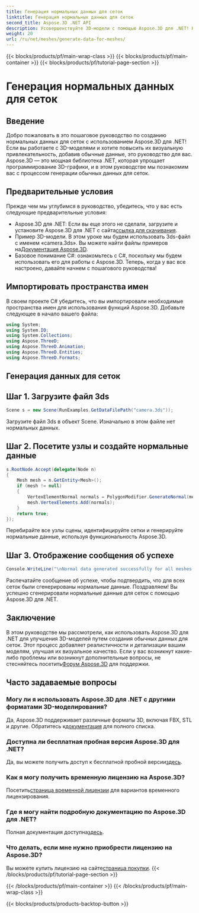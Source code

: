 ```yaml
---
title: Генерация нормальных данных для сеток
linktitle: Генерация нормальных данных для сеток
second_title: Aspose.3D .NET API
description: Усовершенствуйте 3D-модели с помощью Aspose.3D для .NET! Научитесь генерировать нормальные данные для сеток в этом пошаговом руководстве. Реализм встречается с простотой.
weight: 20
url: /ru/net/meshes/generate-data-for-meshes/
---
```


{{< blocks/products/pf/main-wrap-class >}}
{{< blocks/products/pf/main-container >}}
{{< blocks/products/pf/tutorial-page-section >}}

# Генерация нормальных данных для сеток

## Введение
Добро пожаловать в это пошаговое руководство по созданию нормальных данных для сеток с использованием Aspose.3D для .NET! Если вы работаете с 3D-моделями и хотите повысить их визуальную привлекательность, добавив обычные данные, это руководство для вас. Aspose.3D — это мощная библиотека .NET, которая упрощает программирование 3D-графики, и в этом руководстве мы познакомим вас с процессом генерации обычных данных для сеток.
## Предварительные условия
Прежде чем мы углубимся в руководство, убедитесь, что у вас есть следующие предварительные условия:
-  Aspose.3D для .NET: Если вы еще этого не сделали, загрузите и установите Aspose.3D для .NET с сайта[ссылка для скачивания](https://releases.aspose.com/3d/net/).
-  Пример 3D-модели. В этом уроке мы будем использовать 3ds-файл с именем «camera.3ds». Вы можете найти файлы примеров на[Документация Aspose.3D](https://reference.aspose.com/3d/net/).
- Базовое понимание C#: ознакомьтесь с C#, поскольку мы будем использовать его для работы с Aspose.3D.
Теперь, когда у вас все настроено, давайте начнем с пошагового руководства!
## Импортировать пространства имен
В своем проекте C# убедитесь, что вы импортировали необходимые пространства имен для использования функций Aspose.3D. Добавьте следующее в начало вашего файла:
```csharp
using System;
using System.IO;
using System.Collections;
using Aspose.ThreeD;
using Aspose.ThreeD.Animation;
using Aspose.ThreeD.Entities;
using Aspose.ThreeD.Formats;
```
## Генерация данных для сеток
## Шаг 1. Загрузите файл 3ds
```csharp
Scene s = new Scene(RunExamples.GetDataFilePath("camera.3ds"));
```
Загрузите файл 3ds в объект Scene. Изначально в этом файле нет нормальных данных.
## Шаг 2. Посетите узлы и создайте нормальные данные
```csharp
s.RootNode.Accept(delegate(Node n)
{
    Mesh mesh = n.GetEntity<Mesh>();
    if (mesh != null)
    {
        VertexElementNormal normals = PolygonModifier.GenerateNormal(mesh);
        mesh.VertexElements.Add(normals);
    }
    return true;
});
```
Перебирайте все узлы сцены, идентифицируйте сетки и генерируйте нормальные данные, используя функциональность Aspose.3D.
## Шаг 3. Отображение сообщения об успехе
```csharp
Console.WriteLine("\nNormal data generated successfully for all meshes.");
```
Распечатайте сообщение об успехе, чтобы подтвердить, что для всех сеток были сгенерированы нормальные данные.
Поздравляем! Вы успешно сгенерировали нормальные данные для сеток с помощью Aspose.3D для .NET.
## Заключение
В этом руководстве мы рассмотрели, как использовать Aspose.3D для .NET для улучшения 3D-моделей путем создания обычных данных для сеток. Этот процесс добавляет реалистичности и детализации вашим моделям, улучшая их визуальное качество.
 Если у вас возникнут какие-либо проблемы или возникнут дополнительные вопросы, не стесняйтесь посетить[Форум Aspose.3D](https://forum.aspose.com/c/3d/18) для поддержки.
## Часто задаваемые вопросы
### Могу ли я использовать Aspose.3D для .NET с другими форматами 3D-моделирования?
Да, Aspose.3D поддерживает различные форматы 3D, включая FBX, STL и другие. Обратитесь к[документация](https://reference.aspose.com/3d/net/) для полного списка.
### Доступна ли бесплатная пробная версия Aspose.3D для .NET?
 Да, вы можете получить доступ к бесплатной пробной версии[здесь](https://releases.aspose.com/).
### Как я могу получить временную лицензию на Aspose.3D?
 Посетить[страница временной лицензии](https://purchase.aspose.com/temporary-license/) для вариантов временного лицензирования.
### Где я могу найти подробную документацию по Aspose.3D для .NET?
 Полная документация доступна[здесь](https://reference.aspose.com/3d/net/).
### Что делать, если мне нужно приобрести лицензию на Aspose.3D?
 Вы можете купить лицензию на сайте[страница покупки](https://purchase.aspose.com/buy).
{{< /blocks/products/pf/tutorial-page-section >}}

{{< /blocks/products/pf/main-container >}}
{{< /blocks/products/pf/main-wrap-class >}}

{{< blocks/products/products-backtop-button >}}
